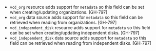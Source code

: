 * `vcd_org` resource adds support for `metadata` so this field can be set when creating/updating organizations. [GH-797]
* `vcd_org` data source adds support for `metadata` so this field can be retrieved when reading from organizations. [GH-797]
* `vcd_independent_disk` resource adds support for `metadata` so this field can be set when creating/updating independent disks. [GH-797]
* `vcd_independent_disk` data source adds support for `metadata` so this field can be retrieved when reading from independent disks. [GH-797]
